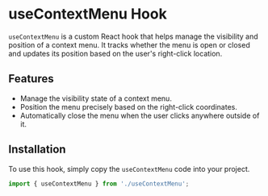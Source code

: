 # useContextMenu Hook

`useContextMenu` is a custom React hook that helps manage the visibility and position of a context menu. It tracks whether the menu is open or closed and updates its position based on the user's right-click location.

## Features
- Manage the visibility state of a context menu.
- Position the menu precisely based on the right-click coordinates.
- Automatically close the menu when the user clicks anywhere outside of it.

## Installation
To use this hook, simply copy the `useContextMenu` code into your project.

```typescript
import { useContextMenu } from './useContextMenu';
